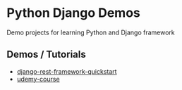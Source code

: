 # Python Django Demos

Demo projects for learning Python and Django framework

## Demos / Tutorials

- [django-rest-framework-quickstart](./django-rest-frameowrk-quickstart)
- [udemy-course](./udemy-course)